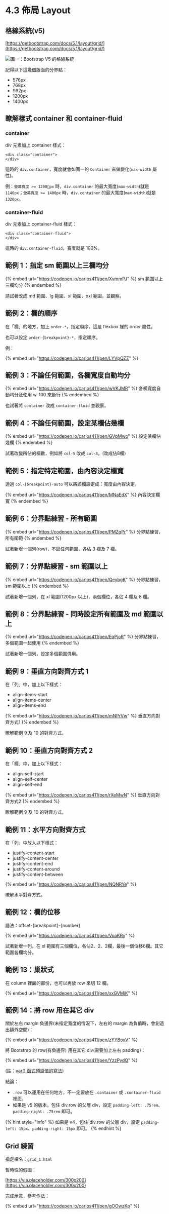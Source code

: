 # 4.3 佈局 Layout

## 格線系統(v5)

[https://getbootstrap.com/docs/5.1/layout/grid/](https://getbootstrap.com/docs/5.1/layout/grid/)

![圖一：Bootstrap V5 的格線系統](../.gitbook/assets/bootstrap5\_grid\_layout.png)

記得以下這幾個版面的分界點：

* 576px
* 768px
* 992px
* 1200px
* 1400px



## 瞭解樣式 container 和 container-fluid

### container

div 元素加上 container 樣式：

```markup
<div class="container">
</div>
```

這時的 `div.container`，寬度就會如圖一的 `Container` 來做變化(`max-width` 屬性)。

例：`螢幕寬度 >= 1200px` 時，`div.container` 的最大寬度(`max-width`)就是 `1140px`；`螢幕寬度 >= 1400px` 時，`div.container` 的最大寬度(`max-width`)就是 `1320px`。



### container-fluid

div 元素加上 container-fluid 樣式：

```markup
<div class="container-fluid">
</div>
```

這時的 `div.container-fluid`，寬度就是 100%。



## 範例 1：指定 sm 範圍以上三欄均分

{% embed url="https://codepen.io/carlos411/pen/XvmmPJ" %}
sm 範圍以上三欄均分
{% endembed %}

請試著改成 md 範圍、lg 範圍、xl 範圍、xxl 範圍，並觀察。

## 範例 2：欄的順序

在「欄」的地方，加上 `order-*`，指定順序，這是 flexbox 裡的 order 屬性。

也可以設定 `order-{breakpoint}-*`，指定順序。

例：

{% embed url="https://codepen.io/carlos411/pen/LYVpQZZ" %}



## 範例 3：不論任何範圍，各欄寬度自動均分

{% embed url="https://codepen.io/carlos411/pen/wVKJMR" %}
各欄寬度自動均分及使用 w-100 來斷行
{% endembed %}

也試著將 `container` 改成 `container-fluid` 並觀察。

## 範例 4：不論任何範圍，設定某欄佔幾欄

{% embed url="https://codepen.io/carlos411/pen/GVpMwo" %}
設定某欄佔幾欄
{% endembed %}

試著改變所佔的欄數，例如將 `col-5` 改成 `col-8`。(改成佔8欄)

## 範例 5：指定特定範圍，由內容決定欄寬

透過 `col-{breakpoint}-auto` 可以將該欄設定成：寬度由內容決定。

{% embed url="https://codepen.io/carlos411/pen/MNaEdX" %}
內容決定欄寬
{% endembed %}

## 範例 6：分界點練習 - 所有範圍

{% embed url="https://codepen.io/carlos411/pen/PMZqPr" %}
分界點練習，所有圍範
{% endembed %}

試著新增一個列(row)，不論任何範圍，各佔 3 欄及 7 欄。

## 範例 7：分界點練習 - sm 範圍以上

{% embed url="https://codepen.io/carlos411/pen/QeybgK" %}
分界點練習，sm 範圍以上
{% endembed %}

試著新增一個列，在 xl 範圍(1200px 以上)，兩個欄位，各佔 4 欄及 8 欄。

## 範例 8：分界點練習 - 同時設定所有範圍及 md 範圍以上

{% embed url="https://codepen.io/carlos411/pen/EqPjoR" %}
分界點練習，多個範圍一起使用&#x20;
{% endembed %}

試著新增一個列，設定多個範圍併用。

## 範例 9：垂直方向對齊方式 1

在「列」中，加上以下樣式：

* align-items-start
* align-items-center
* align-items-end

{% embed url="https://codepen.io/carlos411/pen/mNPrVw" %}
垂直方向對齊方式1
{% endembed %}

瞭解範例 9 及 10 的對齊方式。

## 範例 10：垂直方向對齊方式 2

在「欄」中，加上以下樣式：

* align-self-start
* align-self-center
* align-self-end

{% embed url="https://codepen.io/carlos411/pen/rXeMwN" %}
垂直方向對齊方式2
{% endembed %}

瞭解範例 9 及 10 的對齊方式。

## 範例 11：水平方向對齊方式

在「列」中放入以下樣式：

* justify-content-start
* justify-content-center
* justify-content-end
* justify-content-around
* justify-content-between

{% embed url="https://codepen.io/carlos411/pen/NQNRYe" %}

瞭解水平對齊方式。

## 範例 12：欄的位移

語法：offset-{breakpoint}-{number}

{% embed url="https://codepen.io/carlos411/pen/VoaKRy" %}

試著新增一列，在 xl 範圍有三個欄位，各佔2、2、2欄，最後一個位移6欄。其它範圍各欄均分。

## 範例 13：巢狀式

在 column 裡面的部份，也可以再放 row 來切 12 欄。

{% embed url="https://codepen.io/carlos411/pen/xxGVMjK" %}



## 範例 14：將 row 用在其它 div

關於左右 margin 負邊界(未指定寬度的情況下，左右的 margin 為負值時，會創造出額外空間)：

{% embed url="https://codepen.io/carlos411/pen/zYYBoxV" %}

將 Bootstrap 的 row(有負邊界) 用在其它 div(需要加上左右 padding)：

{% embed url="https://codepen.io/carlos411/pen/YzzPydQ" %}

(註：[var() 函式預設值的寫法](https://codepen.io/carlos411/pen/oNZzgZp))



結論：

* `.row` 可以運用在任何地方，不一定要放在 `.container` 或 `.container-fluid` 裡面。
* 如果是 v5 的版本，包住 div.row 的父層 div，設定 `padding-left: .75rem`、`padding-right: .75rem` 即可。

{% hint style="info" %}
如果是 v4，包住 div.row 的父層 div，設定 `padding-left: 15px`、`padding-right: 15px` 即可。
{% endhint %}



## Grid 練習

指定檔名：`grid_1.html`

暫時性的假圖：

[https://via.placeholder.com/300x200](https://via.placeholder.com/300x200)



完成示意，參考作法：

{% embed url="https://codepen.io/carlos411/pen/gOOwzKp" %}

